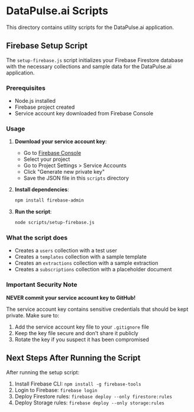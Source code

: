# DataPulse.ai Scripts

This directory contains utility scripts for the DataPulse.ai application.

## Firebase Setup Script

The `setup-firebase.js` script initializes your Firebase Firestore database with the necessary collections and sample data for the DataPulse.ai application.

### Prerequisites

- Node.js installed
- Firebase project created
- Service account key downloaded from Firebase Console

### Usage

1. **Download your service account key**:
   - Go to [Firebase Console](https://console.firebase.google.com/)
   - Select your project
   - Go to Project Settings > Service Accounts
   - Click "Generate new private key"
   - Save the JSON file in this `scripts` directory

2. **Install dependencies**:
   ```bash
   npm install firebase-admin
   ```

3. **Run the script**:
   ```bash
   node scripts/setup-firebase.js
   ```

### What the script does

- Creates a `users` collection with a test user
- Creates a `templates` collection with a sample template
- Creates an `extractions` collection with a sample extraction
- Creates a `subscriptions` collection with a placeholder document

### Important Security Note

**NEVER commit your service account key to GitHub!** 

The service account key contains sensitive credentials that should be kept private. Make sure to:

1. Add the service account key file to your `.gitignore` file
2. Keep the key file secure and don't share it publicly
3. Rotate the key if you suspect it has been compromised

## Next Steps After Running the Script

After running the setup script:

1. Install Firebase CLI: `npm install -g firebase-tools`
2. Login to Firebase: `firebase login`
3. Deploy Firestore rules: `firebase deploy --only firestore:rules`
4. Deploy Storage rules: `firebase deploy --only storage:rules`
